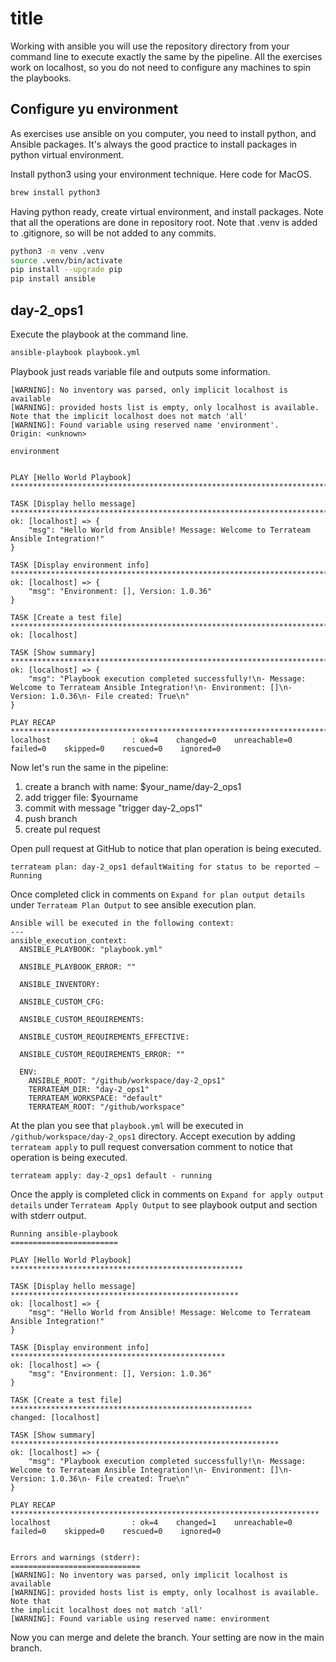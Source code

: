 # title

Working with ansible you will use the repository directory from your command line to execute exactly the same by the pipeline. All the exercises work on localhost, so you do not need to configure any machines to spin the playbooks.

## Configure yu environment

As exercises use ansible on you computer, you need to install python, and Ansible packages. It's always the good practice to install packages in python virtual environment.

Install python3 using your environment technique. Here code for MacOS.

```bash
brew install python3
```

Having python ready, create virtual environment, and install packages. Note that all the operations are done in repository root. Note that .venv is added to .gitignore, so will be not added to any commits.

```bash
python3 -m venv .venv 
source .venv/bin/activate 
pip install --upgrade pip 
pip install ansible 
```

## day-2_ops1

Execute the playbook at the command line.

```bash
ansible-playbook playbook.yml 
```

Playbook just reads variable file and outputs some information.

```text
[WARNING]: No inventory was parsed, only implicit localhost is available
[WARNING]: provided hosts list is empty, only localhost is available. Note that the implicit localhost does not match 'all'
[WARNING]: Found variable using reserved name 'environment'.
Origin: <unknown>

environment


PLAY [Hello World Playbook] ********************************************************************************

TASK [Display hello message] *******************************************************************************
ok: [localhost] => {
    "msg": "Hello World from Ansible! Message: Welcome to Terrateam Ansible Integration!"
}

TASK [Display environment info] ****************************************************************************
ok: [localhost] => {
    "msg": "Environment: [], Version: 1.0.36"
}

TASK [Create a test file] **********************************************************************************
ok: [localhost]

TASK [Show summary] ****************************************************************************************
ok: [localhost] => {
    "msg": "Playbook execution completed successfully!\n- Message: Welcome to Terrateam Ansible Integration!\n- Environment: []\n- Version: 1.0.36\n- File created: True\n"
}

PLAY RECAP *************************************************************************************************
localhost                  : ok=4    changed=0    unreachable=0    failed=0    skipped=0    rescued=0    ignored=0   

```

Now let's run the same in the pipeline:

1. create a branch with name: $your_name/day-2_ops1
2. add trigger file: $yourname
3. commit with message "trigger day-2_ops1"
4. push branch
5. create pul request

Open pull request at GitHub to notice that plan operation is being executed.

```
terrateam plan: day-2_ops1 defaultWaiting for status to be reported — Running
```

Once completed click in comments on `Expand for plan output details` under `Terrateam Plan Output` to see ansible execution plan.

```text
Ansible will be executed in the following context:
---
ansible_execution_context:
  ANSIBLE_PLAYBOOK: "playbook.yml"
  
  ANSIBLE_PLAYBOOK_ERROR: ""
  
  ANSIBLE_INVENTORY:
  
  ANSIBLE_CUSTOM_CFG:
  
  ANSIBLE_CUSTOM_REQUIREMENTS:
  
  ANSIBLE_CUSTOM_REQUIREMENTS_EFFECTIVE:
  
  ANSIBLE_CUSTOM_REQUIREMENTS_ERROR: ""
  
  ENV:
    ANSIBLE_ROOT: "/github/workspace/day-2_ops1"
    TERRATEAM_DIR: "day-2_ops1"
    TERRATEAM_WORKSPACE: "default"
    TERRATEAM_ROOT: "/github/workspace"
```

At the plan you see that `playbook.yml` will be executed in `/github/workspace/day-2_ops1` directory. Accept execution by adding `terrateam apply` to pull request conversation comment to notice that operation is being executed.

```
terrateam apply: day-2_ops1 default - running
```

Once the apply is completed click in comments on `Expand for apply output details` under `Terrateam Apply Output` to see playbook output and section with stderr output.

```
Running ansible-playbook
========================

PLAY [Hello World Playbook] ****************************************************

TASK [Display hello message] ***************************************************
ok: [localhost] => {
    "msg": "Hello World from Ansible! Message: Welcome to Terrateam Ansible Integration!"
}

TASK [Display environment info] ************************************************
ok: [localhost] => {
    "msg": "Environment: [], Version: 1.0.36"
}

TASK [Create a test file] ******************************************************
changed: [localhost]

TASK [Show summary] ************************************************************
ok: [localhost] => {
    "msg": "Playbook execution completed successfully!\n- Message: Welcome to Terrateam Ansible Integration!\n- Environment: []\n- Version: 1.0.36\n- File created: True\n"
}

PLAY RECAP *********************************************************************
localhost                  : ok=4    changed=1    unreachable=0    failed=0    skipped=0    rescued=0    ignored=0   


Errors and warnings (stderr):
=============================
[WARNING]: No inventory was parsed, only implicit localhost is available
[WARNING]: provided hosts list is empty, only localhost is available. Note that
the implicit localhost does not match 'all'
[WARNING]: Found variable using reserved name: environment
```

Now you can merge and delete the branch. Your setting are now in the main branch.